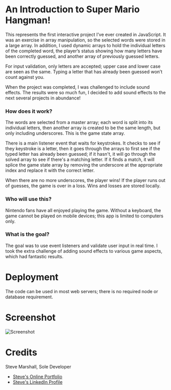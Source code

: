 # An Introduction to Super Mario Hangman!
This represents the first interactive project I’ve ever created in JavaScript. It was an exercise in array manipulation, so the selected words were stored in a large array. In addition, I used dynamic arrays to hold the individual letters of the completed word, the player’s status showing how many letters have been correctly guessed, and another array of previously guessed letters.

For input validation, only letters are accepted; upper case and lower case are seen as the same. Typing a letter that has already been guessed won’t count against you.

When the project was completed, I was challenged to include sound effects. The results were so much fun, I decided to add sound effects to the next several projects in abundance!

### How does it work?
The words are selected from a master array; each word is split into its individual letters, then another array is created to be the same length, but only including underscores. This is the game state array.

There is a main listener event that waits for keystrokes. It checks to see if they keystroke is a letter, then it goes through the arrays to first see if the typed letter has already been guessed; if it hasn't, it will go through the solved array to see if there's a matching letter. If it finds a match, it will splice the game state array by removing the underscore at the appropriate index and replace it with the correct letter.

When there are no more underscores, the player wins! If the player runs out of guesses, the game is over in a loss. Wins and losses are stored locally.

### Who will use this?
Nintendo fans have all enjoyed playing the game. Without a keyboard, the game cannot be played on mobile devices; this app is limited to computers only.

### What is the goal?
The goal was to use event listeners and validate user input in real time. I took the extra challenge of adding sound effects to various game aspects, which had fantastic results.

# Deployment
The code can be used in most web servers; there is no required node or database requirement.

# Screenshot
![Screenshot](http://www.fullstacksteve.com/wp-content/uploads/2015/06/hero-mariohangman.png)

# Credits
Steve Marshall, Sole Developer
* [Steve's Online Portfolio](http://fullstacksteve.com/)
* [Steve's LinkedIn Profile](https://www.linkedin.com/in/sonoa/)